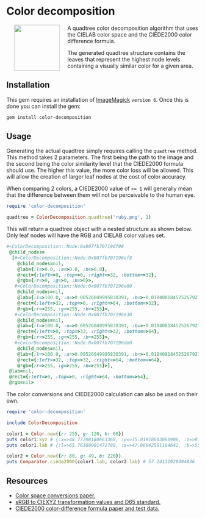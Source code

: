 # Color decomposition

<img align="left" hspace="20" src="http://i.imgur.com/PZpp3g5.gif" width="120">

A quadtree color decomposition algorithm that uses the CIELAB color space and the
CIEDE2000 color difference formula.

The generated quadtree structure contains the leaves that represent the highest node
levels containing a visually similar color for a given area.

## Installation

This gem requires an installation of
[ImageMagick](https://legacy.imagemagick.org/script/download.php) `version 6`. Once this
is done you can install the gem:

``` bash
gem install color-decomposition
```

## Usage

Generating the actual quadtree simply requires calling the `quadtree` method. This
method takes 2 parameters. The first being the path to the image and the second being
the color similarity level that the CIEDE2000 formula should use. The higher this value,
the more color loss will be allowed. This will allow the creation of larger leaf nodes
at the cost of color accuracy.

When comparing 2 colors, a CIEDE2000 value of `<= 1` will generally mean that the
difference between them will not be perceivable to the human eye.

``` ruby
require 'color-decomposition'

quadtree = ColorDecomposition.quadtree('ruby.png', 1)
```

This will return a quadtree object with a nested structure as shown below. Only leaf
nodes will have the RGB and CIELAB color values set.

``` ruby
#<ColorDecomposition::Node:0x007fb707196f98
 @child_nodes=
  [#<ColorDecomposition::Node:0x007fb707196ef8
    @child_nodes=nil,
    @lab={:l=>0.0, :a=>0.0, :b=>0.0},
    @rect={:left=>0, :top=>0, :right=>32, :bottom=>32},
    @rgb={:r=>0, :g=>0, :b=>0}>,
   #<ColorDecomposition::Node:0x007fb707196e80
    @child_nodes=nil,
    @lab={:l=>100.0, :a=>0.00526049995830391, :b=>-0.010408184525267927},
    @rect={:left=>32, :top=>0, :right=>64, :bottom=>32},
    @rgb={:r=>255, :g=>255, :b=>255}>,
   #<ColorDecomposition::Node:0x007fb707196e30
    @child_nodes=nil,
    @lab={:l=>100.0, :a=>0.00526049995830391, :b=>-0.010408184525267927},
    @rect={:left=>0, :top=>32, :right=>32, :bottom=>64},
    @rgb={:r=>255, :g=>255, :b=>255}>,
   #<ColorDecomposition::Node:0x007fb707196de0
    @child_nodes=nil,
    @lab={:l=>100.0, :a=>0.00526049995830391, :b=>-0.010408184525267927},
    @rect={:left=>32, :top=>32, :right=>64, :bottom=>64},
    @rgb={:r=>255, :g=>255, :b=>255}>],
 @lab=nil,
 @rect={:left=>0, :top=>0, :right=>64, :bottom=>64},
 @rgb=nil>
```

The color conversions and CIEDE2000 calculation can also be used on their own.

``` ruby
require 'color-decomposition'

include ColorDecomposition

color1 = Color.new({r: 255, g: 120, b: 60})
puts color1.xyz # {:x=>48.77208180663368, :y=>35.01918603060906, :z=>8.46377233268254}
puts color1.lab # {:l=>65.76360001472788, :a=>47.86642591164642, :b=>55.61626679147632}

color2 = Color.new({r: 80, g: 49, b: 220})
puts Comparator.ciede2000(color1.lab, color2.lab) # 57.24131929494836
```


## Resources

* [Color space conversions paper.](http://sites.biology.duke.edu/johnsenlab/pdfs/tech/colorconversion.pdf)
* [sRGB to CIEXYZ transformation values and D65 standard.](http://web.archive.org/web/20110722134652/http://www.colour.org/tc8-05/Docs/colorspace/61966-2-1.pdf)
* [CIEDE2000 color-difference formula paper and test data.](http://www.ece.rochester.edu/~gsharma/ciede2000)
